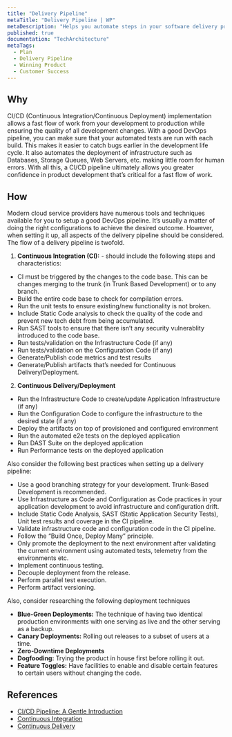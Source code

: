 ```yaml
---
title: "Delivery Pipeline"
metaTitle: "Delivery Pipeline | WP"
metaDescription: "Helps you automate steps in your software delivery process, such as initiating code builds, static code analysis, running automated tests, and deploying to a staging or production environment."
published: true
documentation: "TechArchitecture"
metaTags:
  - Plan
  - Delivery Pipeline
  - Winning Product
  - Customer Success
---
```



## Why
CI/CD (Continuous Integration/Continuous Deployment) implementation allows a fast flow of work from your development to production while ensuring the quality of all development changes. With a good DevOps pipeline, you can make sure that your automated tests are run with each build. This makes it easier to catch bugs earlier in the development life cycle. It also automates the deployment of infrastructure such as Databases, Storage Queues, Web Servers, etc. making little room for human errors. With all this, a CI/CD pipeline ultimately allows you greater confidence in product development that’s critical for a fast flow of work.


## How
Modern cloud service providers have numerous tools and techniques available for you to setup a good DevOps pipeline. It’s usually a matter of doing the right configurations to achieve the desired outcome. However, when setting it up, all aspects of the delivery pipeline should be considered. The flow of a delivery pipeline is twofold. 

1.	**Continuous Integration (CI):** - should include the following steps and characteristics:
  - CI must be triggered by the changes to the code base. This can be changes merging to the trunk (in Trunk Based Development) or to any branch.
  - Build the entire code base to check for compilation errors.
  - Run the unit tests to ensure existing/new functionality is not broken.
  - Include Static Code analysis to check the quality of the code and prevent new tech debt from being accumulated.
  - Run SAST tools to ensure that there isn’t any security vulnerablity introduced to the code base.
  - Run tests/validation on the Infrastructure Code (if any)
  - Run tests/validation on the Configuration Code (if any)
  - Generate/Publish code metrics and test results
  - Generate/Publish artifacts that’s needed for Continuous Delivery/Deployment.


2. **Continuous Delivery/Deployment**
  - Run the Infrastructure Code to create/update Application Infrastructure (if any)
  - Run the Configuration Code to configure the infrastructure to the desired state (if any)
  - Deploy the artifacts on top of provisioned and configured environment
  - Run the automated e2e tests on the deployed application
  - Run DAST Suite on the deployed application
  - Run Performance tests on the deployed application

Also consider the following best practices when setting up a delivery pipeline:
 - Use a good branching strategy for your development. Trunk-Based Development is recommended.
 - Use Infrastructure as Code and Configuration as Code practices in your application development to avoid infrastructure and configuration drift.
 - Include Static Code Analysis, SAST (Static Application Security Tests), Unit test results and coverage in the CI pipeline.
 - Validate infrastructure code and configuration code in the CI pipeline.
 - Follow the “Build Once, Deploy Many” principle.
 - Only promote the deployment to the next environment after validating the current environment using automated tests, telemetry from the environments etc.
 - Implement continuous testing.
 - Decouple deployment from the release.
 - Perform parallel test execution.
 - Perform artifact versioning.


Also, consider researching the following deployment techniques
 - **Blue-Green Deployments:** The technique of having two identical production environments with one serving as live and the other serving as a backup.
 - **Canary Deployments:** Rolling out releases to a subset of users at a time.
 - **Zero-Downtime Deployments**
 - **Dogfooding:** Trying the product in house first before rolling it out.
 - **Feature Toggles:** Have facilities to enable and disable certain features to certain users without changing the code.



## References
- [CI/CD Pipeline: A Gentle Introduction](https://semaphoreci.com/blog/cicd-pipeline)
- [Continuous Integration](https://en.wikipedia.org/wiki/Continuous_integration)
- [Continuous Delivery](https://en.wikipedia.org/wiki/Continuous_delivery)
